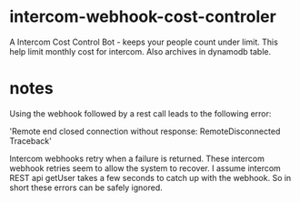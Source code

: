 # intercom-webhook-cost-controler
A Intercom Cost Control Bot - keeps your people count under limit.  This help limit monthly cost for intercom.  Also archives in dynamodb table.


# notes

Using the webhook followed by a rest call leads to the following error:

'Remote end closed connection without response: RemoteDisconnected Traceback'

Intercom webhooks retry when a failure is returned.  These intercom webhook retries seem to allow the system to recover.  I assume intercom REST api getUser takes a few seconds to catch up with the webhook.
So in short these errors can be safely ignored.



